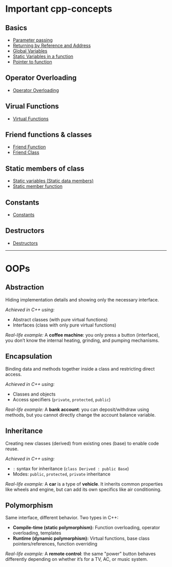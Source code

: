 # Important cpp-concepts

## Basics

-   [Parameter passing](parameter_passing.cpp)
-   [Returning by Reference and Address](return_by_reference_and_pointers.cpp)
-   [Global Variables](global_variables.cpp)
-   [Static Variables in a function](static_variables_in_function.cpp)
-   [Pointer to function](pointer_to_function.cpp)

## Operator Overloading

-   [Operator Overloading](operator_overloading.cpp)

## Virual Functions

-   [Virtual Functions](virtual_functions.cpp)

## Friend functions & classes

-   [Friend Function](friend_function.cpp)
-   [Friend Class](friend_class.cpp)

## Static members of class

-   [Static variables (Static data members)](static_variables.cpp)
-   [Static member function](static_member_function.cpp)

## Constants

-   [Constants](constants.cpp)

## Destructors

-   [Destructors](destructors.cpp)

---

# OOPs

## Abstraction

Hiding implementation details and showing only the necessary interface.

_Achieved in C++ using:_

-   Abstract classes (with pure virtual functions)
-   Interfaces (class with only pure virtual functions)

_Real-life example:_ A **coffee machine**: you only press a button (interface), you don’t know the internal heating, grinding, and pumping mechanisms.

## Encapsulation

Binding data and methods together inside a class and restricting direct access.

_Achieved in C++ using:_

-   Classes and objects
-   Access specifiers (`private`, `protected`, `public`)

_Real-life example:_ A **bank account**: you can deposit/withdraw using methods, but you cannot directly change the account balance variable.

## Inheritance

Creating new classes (derived) from existing ones (base) to enable code reuse.

_Achieved in C++ using:_

-   `:` syntax for inheritance (`class Derived : public Base`)
-   Modes: `public`, `protected`, `private` inheritance

_Real-life example:_ A **car** is a type of **vehicle**. It inherits common properties like wheels and engine, but can add its own specifics like air conditioning.

## Polymorphism

Same interface, different behavior. Two types in C++:

-   **Compile-time (static polymorphism):** Function overloading, operator overloading, templates
-   **Runtime (dynamic polymorphism):** Virtual functions, base class pointers/references, function overriding

_Real-life example:_ A **remote control**: the same "power" button behaves differently depending on whether it’s for a TV, AC, or music system.
